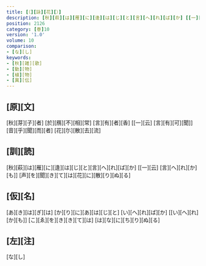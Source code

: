 ```yaml
---
title: [（][詠][花][）]
description: [秋][萩][は][雁][に][逢][は][じ][と][言][へ][れ][ば][か] [[一][云] [言][へ][れ][か][も]] [声][を][聞][き][て][は][花][に][散][り][ぬ][る]
position: 2126
category: [巻]10
version: '1.0'
volume: 10
comparison:
- [な][し]
keywords:
- [秋][雑][歌]
- [動][物]
- [植][物]
- [異][伝]
---
```


## [原][文]

[秋][芽][子][者] [於][鴈][不][相][常] [言][有][者][香] [[一][云] [言][有][可][聞]] [音][乎][聞][而][者] [花][尓][散][去][流]

## [訓][読]

[秋][萩][は][雁][に][逢][は][じ][と][言][へ][れ][ば][か] [[一][云] [言][へ][れ][か][も]] [声][を][聞][き][て][は][花][に][散][り][ぬ][る]

## [仮][名]

[あ][き][は][ぎ][は] [か][り][に][あ][は][じ][と] [い][へ][れ][ば][か] [[い][へ][れ][か][も]] [こ][ゑ][を][き][き][て][は] [は][な][に][ち][り][ぬ][る]

## [左][注]

[な][し]
